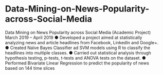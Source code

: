 # Data-Mining-on-News-Popularity-across-Social-Media
Data Mining on News Popularity across Social Media (Academic Project) March 2019 – April 2019 ● Developed a project aimed at statistically analyzing news and article headlines from Facebook, LinkedIn and Google+. ● Created Naïve Bayes Classifier ad SVM models using R to classify the headlines into multiple classes. ● Carried out statistical analysis through hypothesis testing, p-tests, t-tests and ANOVA tests on the dataset. ● Performed Bivariate Linear Regression to predict the popularity of news based on 144 time slices
